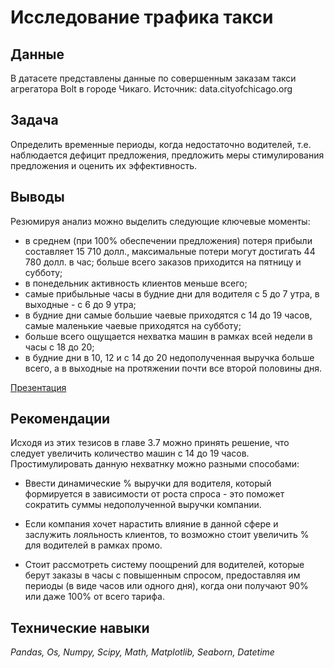 # Исследование трафика такси

## Данные

В датасете представлены данные по совершенным заказам такси агрегатора Bolt в городе Чикаго.
Источник: data.cityofchicago.org

## Задача

Определить временные периоды, когда недостаточно водителей, т.е. наблюдается дефицит предложения, предложить меры стимулирования предложения и оценить их эффективность.

## Выводы

Резюмируя анализ можно выделить следующие ключевые моменты:

- в среднем (при 100% обеспечении предложения) потеря прибыли составляет 15 710 долл., максимальные потери могут достигать 44 780 долл. в час;
больше всего заказов приходится на пятницу и субботу;
- в понедельник активность клиентов меньше всего;
- самые прибыльные часы в будние дни для водителя с 5 до 7 утра, в выходные - с 6 до 9 утра;
- в будние дни cамые большие чаевые приходятся с 14 до 19 часов, самые маленькие чаевые приходятся на субботу;
- больше всего ощущается нехватка машин в рамках всей недели в часы с 18 до 20;
- в будние дни в 10, 12 и с 14 до 20 недополученная выручка больше всего, а в выходные на протяжении почти все второй половины дня.

[Презентация](https://disk.yandex.ru/i/o9xkg1_9QM9BMw)

## Рекомендации

Исходя из этих тезисов в главе 3.7 можно принять решение, что следует увеличить количество машин с 14 до 19 часов. Простимулировать данную нехватнку можно разными способами:

- Ввести динамические % выручки для водителя, который формируется в зависимости от роста спроса - это поможет сократить суммы недополученной выручки компании.

- Если компания хочет нарастить влияние в данной сфере и заслужить лояльность клиентов, то возможно стоит увеличить % для водителей в рамках промо.

- Cтоит рассмотреть систему поощрений для водителей, которые берут заказы в часы с повышенным спросом, предоставляя им периоды (в виде часов или одного дня), когда они получают 90% или даже 100% от всего тарифа.

## Технические навыки
*Pandas, Os, Numpy, Scipy, Math, Matplotlib, Seaborn, Datetime*
